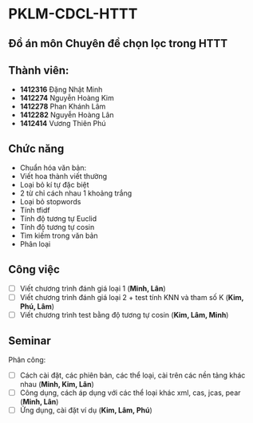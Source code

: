 # PKLM-CDCL-HTTT
## Đồ án môn Chuyên đề chọn lọc trong HTTT

## Thành viên:
* **1412316** Đặng Nhật Minh
* **1412274** Nguyễn Hoàng Kim
* **1412278** Phan Khánh Lâm
* **1412282** Nguyễn Hoàng Lân
* **1412414** Vương Thiên Phú

## Chức năng
* Chuẩn hóa văn bản:
 * Viết hoa thành viết thường
 * Loại bỏ kí tự đặc biệt
 * 2 từ chỉ cách nhau 1 khoảng trắng
 * Loại bỏ stopwords
* Tính tfidf
* Tính độ tương tự Euclid
* Tính độ tương tự cosin
* Tìm kiếm trong văn bản
* Phân loại

## Công việc
* [ ] Viết chương trình đánh giá loại 1 (**Minh, Lân**)
* [ ] Viết chương trình đánh giá loại 2 + test tính KNN và tham số K (**Kim, Phú, Lâm**)
* [ ] Viết chương trình test bằng độ tương tự cosin (**Kim, Lâm, Minh**)

## Seminar
Phân công:

* [ ] Cách cài đặt, các phiên bản, các thể loại, cài trên các nền tảng khác nhau (**Minh, Kim, Lân**)
* [ ] Công dụng, cách áp dụng với các thể loại khác xml, cas, jcas, pear (**Minh, Lân**)
* [ ] Ứng dụng, cài đặt ví dụ (**Kim, Lâm, Phú**)
